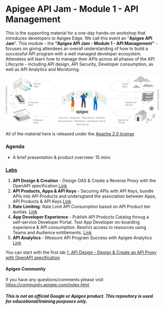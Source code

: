 # Apigee API Jam - Module 1 - API Management
This is the supporting material for a one-day hands-on workshop that introduces developers to Apigee Edge. We call this event an "**Apigee API Jam**". This module - the **"Apigee API Jam - Module 1 - API Management"** - focuses on giving attendees an overall understanding of how to build a successful API program with a well managed developer ecosystem. Attendees will learn how to manage their APIs across all phases of the API Lifecycle - including API design, API Security, Developer consumption, as well as API Analytics and Monitoring. 

![image alt text](./media/APIManagement.png)

All of the material here is released under the [Apache 2.0 license](./LICENSE.md)

### Agenda
* A brief presentation & product overview: 15 mins

### [Labs](./Labs) 
1. **API Design & Creation** - Design OAS & Create a Reverse Proxy with the OpenAPI specification [Link](https://github.com/aliceinapiland/apijam/tree/master/Module-1/Labs/Lab%201)
2. **API Products, Apps & API Keys** - Securing APIs with API Keys, bundle APIs into API Products and undersgtand the association between Apps, API Products & API Keys [Link](https://github.com/aliceinapiland/apijam/tree/master/Module-1/Labs/Lab%202)
3. **Rate Limiting**: Rate Limit API Consumption based on API Product tier quotas. [Link](https://github.com/aliceinapiland/apijam/tree/master/Module-1/Labs/Lab%203)
4. **App Developer Experience** - Publish API Products Catalog throug a self-service Developer Portal. Test App Developer on-boarding experience & API consumption. Restrict access to resources using Teams and Audience entitlements. [Link](https://github.com/aliceinapiland/apijam/tree/master/Module-1/Labs/Lab%204)
5. **API Analytics** - Measure API Program Success with Apigee Analytics [Link](https://github.com/aliceinapiland/apijam/tree/master/Module-1/Labs/Lab%205)

You can start with the first lab [1. API Design - Design & Create an API Proxy with OpenAPI specification](https://github.com/aliceinapiland/apijam/tree/master/Module-1/Labs/Lab%201)

#### Apigee Community 
If you have any questions/comments please visit https://community.apigee.com/index.html

##### This is not an official Google or Apigee product. This repository is used for educational/training purposes only.
